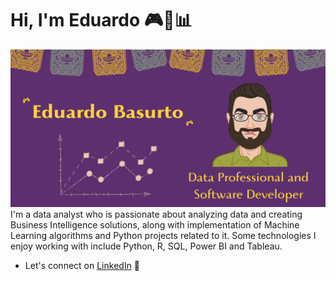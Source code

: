 # Hi, I'm Eduardo 🎮🎥📊

<img src="https://github.com/EduardoBasurto/Eduardo/blob/main/Eduardo%20Basurto.png" alt="banner that says Eduardo Basurto - Data professional and software developer alongside a cartoon illustration of Eduardo, a line chart and some classical mexican decorations">
I'm a data analyst who is passionate about analyzing data and creating Business Intelligence solutions, along with implementation of Machine Learning algorithms and Python projects related to it. Some technologies I enjoy working with include Python, R, SQL, Power BI and Tableau.



- Let's connect on <a href="https://www.linkedin.com/in/eduardo-basurto/">LinkedIn</a> 💼
